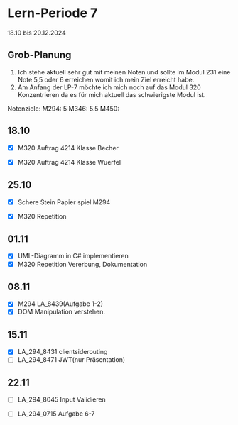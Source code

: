 # Lern-Periode 7

18.10 bis 20.12.2024

## Grob-Planung

1. Ich stehe aktuell sehr gut mit meinen Noten und sollte im Modul 231 eine Note 5,5 oder 6 erreichen womit ich mein Ziel erreicht habe.
2. Am Anfang der LP-7 möchte ich mich noch auf das Modul 320 Konzentrieren da es für mich aktuell das schwierigste Modul ist.

Notenziele:
M294: 5
M346: 5.5
M450:

## 18.10

- [x] M320 Auftrag 4214 Klasse Becher
- [x] M320 Auftrag 4214 Klasse Wuerfel



## 25.10

- [x] Schere Stein Papier spiel M294
- [x] M320 Repetition


## 01.11
- [x] UML-Diagramm in C# implementieren
- [x] M320 Repetition Vererbung, Dokumentation

## 08.11
- [x] M294 LA_8439(Aufgabe 1-2)
- [x] DOM Manipulation verstehen.

## 15.11
- [x] LA_294_8431 clientsiderouting
- [ ] LA_294_8471  JWT(nur Präsentation)

## 22.11
- [ ] LA_294_8045 Input Validieren
- [ ] LA_294_0715 Aufgabe 6-7
      


